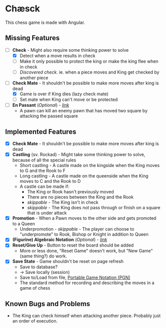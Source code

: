 # Chæsck

This chess game is made with Angular.

## Missing Features

- [ ] **Check** - Might also require some thinking power to solve
  - [x] Detect when a move results in check
  - [ ] Make it only possible to protect the king or make the king flee when in check
  - [ ] *Discovered check*. ie. when a piece moves and King get checked by another piece
- [ ] **Check Mate** - It shouldn't be possible to make more moves after king is dead
  - [x] Game is over if King dies (lazy check mate)
  - [ ] Set mate when King can't move or be protected
- [ ] **En Passant** (*Optional*) - [*link*](https://en.wikipedia.org/wiki/En_passant)
  - A pawn can kill an enemy pawn that has moved two square by attacking the passed square

## Implemented Features

- [x] **Check Mate** - It shouldn't be possible to make more moves after king is dead
- [x] **Castling** (sv. Rockad) - Might take some thinking power to solve, because of all the special rules
  - Short castling - A castle made on the kingside when the King moves to G and the Rook to F
  - Long castling - A castle made on the queenside when the King moves to C and the Rook to D
  - A castle can be made if:
    - The King or Rook hasn't previously moved
    - There are no pieces between the King and the Rook
    - *skippable* - The King isn't in check
    - *skippable* - The King does not pass through or finish on a square that is under attack
- [x] **Promotion** - When a Pawn moves to the other side and gets promoted to a Queen
  - Underpromotion - *skippable* - The player can choose to "underpromote" to Rook, Bishop or Knight in addition to Queen
- [x] **(Figurine) Algebraic Notation** (*Optional*) - [*link*](https://en.wikipedia.org/wiki/Algebraic_notation_(chess))
- [x] **Reset/Give Up** - Button to reset the board should be added
  - More or less done, "Reset Game" doesn't work, but "New Game" (same thing?) do work.
- [x] **Save State** - Game shouldn't be reset on page refresh
  - Save to database?
  - -> Save locally (session)
  - Save to/Load from file, [Portable Game Notation (PGN)](https://en.wikipedia.org/wiki/Portable_Game_Notation)
  - The standard method for recording and describing the moves in a game of chess

## Known Bugs and Problems

- The King can check himself when attacking another piece. Probably just an order of execution.
